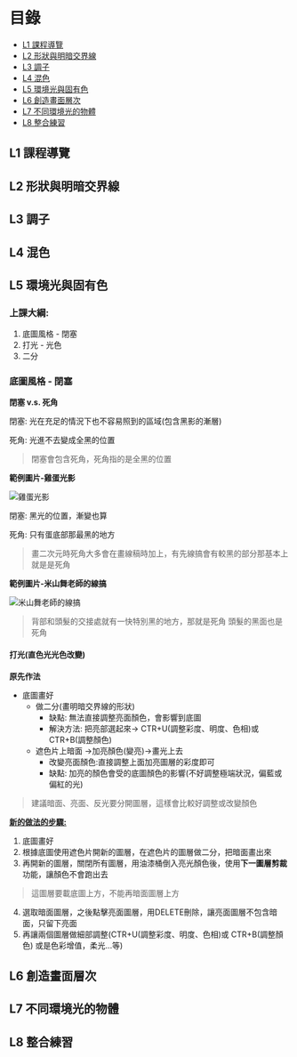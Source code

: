 # 目錄
- [L1 課程導覽](#L1-課程導覽)
- [L2 形狀與明暗交界線](#L2-形狀與明暗交界線)
- [L3 調子](#L3-調子)
- [L4 混色](#L4-混色)
- [L5 環境光與固有色](#L5-環境光與固有色)
- [L6 創造畫面層次](#L6-創造畫面層次)
- [L7 不同環境光的物體](#L7-不同環境光的物體)
- [L8 整合練習](#L8-整合練習)

## L1 課程導覽

## L2 形狀與明暗交界線

## L3 調子

## L4 混色

## L5 環境光與固有色

### 上課大綱:

1. 底圖風格 - 閉塞
2. 打光 - 光色
3. 二分

### 底圖風格 - 閉塞

**閉塞 v.s. 死角**

閉塞: 光在充足的情況下也不容易照到的區域(包含黑影的漸層)

死角: 光進不去變成全黑的位置

> 閉塞會包含死角，死角指的是全黑的位置

**範例圖片-雞蛋光影**<br>

![雞蛋光影](https://i.pinimg.com/736x/c8/56/3f/c8563f8c247e75a3945762436e039926.jpg)

閉塞: 黑光的位置，漸變也算

死角: 只有蛋底部那最黑的地方

> 畫二次元時死角大多會在畫線稿時加上，有先線搞會有較黑的部分那基本上就是是死角

**範例圖片-米山舞老師的線搞**<br>

![米山舞老師的線搞](https://i.pinimg.com/736x/6c/ee/97/6cee973d07fea2460c5d9ee63c169615.jpg)

> 背部和頭髮的交接處就有一快特別黑的地方，那就是死角
> 頭髮的黑面也是死角

#### 打光(直色光光色改變)

**原先作法**
- 底圖畫好
    - 做二分(畫明暗交界線的形狀)
      - 缺點: 無法直接調整亮面顏色，會影響到底圖
      - 解決方法: 把亮部選起來-> CTR+U(調整彩度、明度、色相)或 CTR+B(調整顏色)
    - 遮色片上暗面 ->加亮顏色(變亮)->畫光上去
      - 改變亮面顏色:直接調整上面加亮圖層的彩度即可
      - 缺點: 加亮的顏色會受的底圖顏色的影響(不好調整極端狀況，偏藍或偏紅的光)

> 建議暗面、亮面、反光要分開圖層，這樣會比較好調整或改變顏色

**[新的做法的步驟:](https://youtu.be/-Bw5fFR2RmQ)**

1. 底圖畫好
2. 根據底圖使用遮色片開新的圖層，在遮色片的圖層做二分，把暗面畫出來
3. 再開新的圖層，關閉所有圖層，用油漆桶倒入亮光顏色後，使用**下一圖層剪裁**功能，讓顏色不會跑出去
> 這圖層要載底圖上方，不能再暗面圖層上方
4. 選取暗面圖層，之後點擊亮面圖層，用DELETE刪除，讓亮面圖層不包含暗面，只留下亮面
5. 再讓兩個圖層做細部調整(CTR+U(調整彩度、明度、色相)或 CTR+B(調整顏色)
或是色彩增值，柔光...等)

## L6 創造畫面層次

## L7 不同環境光的物體

## L8 整合練習